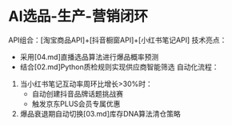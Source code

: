 # AI选品-生产-营销闭环

API组合：[淘宝商品API]+[抖音橱窗API]+[小红书笔记API]
技术亮点：

- 采用[04.md]直播选品算法进行爆品概率预测
- 结合[02.md]Python质检规则实现供应商智能筛选
自动化流程：

1. 当小红书笔记互动率周环比增长>30%时：
   - 自动创建抖音品牌话题挑战赛
   - 触发京东PLUS会员专属优惠
2. 爆品衰退期自动切换[03.md]库存DNA算法清仓策略
